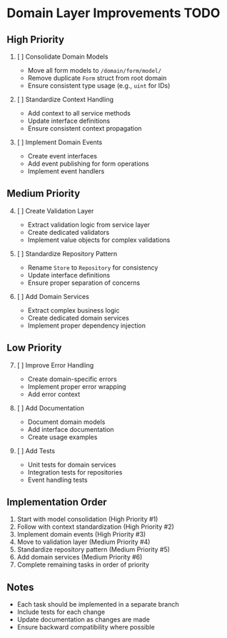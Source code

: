 # Domain Layer Improvements TODO

## High Priority
1. [ ] Consolidate Domain Models
   - Move all form models to `/domain/form/model/`
   - Remove duplicate `Form` struct from root domain
   - Ensure consistent type usage (e.g., `uint` for IDs)

2. [ ] Standardize Context Handling
   - Add context to all service methods
   - Update interface definitions
   - Ensure consistent context propagation

3. [ ] Implement Domain Events
   - Create event interfaces
   - Add event publishing for form operations
   - Implement event handlers

## Medium Priority
4. [ ] Create Validation Layer
   - Extract validation logic from service layer
   - Create dedicated validators
   - Implement value objects for complex validations

5. [ ] Standardize Repository Pattern
   - Rename `Store` to `Repository` for consistency
   - Update interface definitions
   - Ensure proper separation of concerns

6. [ ] Add Domain Services
   - Extract complex business logic
   - Create dedicated domain services
   - Implement proper dependency injection

## Low Priority
7. [ ] Improve Error Handling
   - Create domain-specific errors
   - Implement proper error wrapping
   - Add error context

8. [ ] Add Documentation
   - Document domain models
   - Add interface documentation
   - Create usage examples

9. [ ] Add Tests
   - Unit tests for domain services
   - Integration tests for repositories
   - Event handling tests

## Implementation Order
1. Start with model consolidation (High Priority #1)
2. Follow with context standardization (High Priority #2)
3. Implement domain events (High Priority #3)
4. Move to validation layer (Medium Priority #4)
5. Standardize repository pattern (Medium Priority #5)
6. Add domain services (Medium Priority #6)
7. Complete remaining tasks in order of priority

## Notes
- Each task should be implemented in a separate branch
- Include tests for each change
- Update documentation as changes are made
- Ensure backward compatibility where possible 